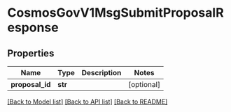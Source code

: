 # CosmosGovV1MsgSubmitProposalResponse

## Properties
Name | Type | Description | Notes
------------ | ------------- | ------------- | -------------
**proposal_id** | **str** |  | [optional] 

[[Back to Model list]](../README.md#documentation-for-models) [[Back to API list]](../README.md#documentation-for-api-endpoints) [[Back to README]](../README.md)

